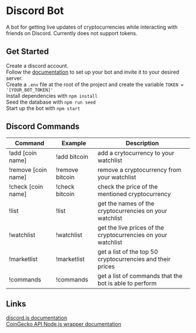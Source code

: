 # Discord Bot

A bot for getting live updates of cryptocurrencies while interacting with friends on Discord. Currently does not support tokens.

## Get Started

Create a discord account.  
Follow the [documentation](https://discordjs.guide/preparations/setting-up-a-bot-application.html#creating-your-bot) to set up your bot and invite it to your desired server.  
Create a ``` .env ``` file at the root of the project and create the variable ``` TOKEN = '[YOUR_BOT_TOKEN]' ```  
Install dependencies with ``` npm install ```  
Seed the database with ``` npm run seed ```  
Start up the bot with ``` npm start ```

## Discord Commands

Command | Example | Description
------- | ------- | -----------
!add \[coin name\] | !add bitcoin | add a crytocurrency to your watchlist
!remove \[coin name\] | !remove bitcoin | remove a cryptocurrency from your watchlist
!check \[coin name\] | !check bitcoin | check the price of the mentioned cryptocurrency
!list | !list | get the names of the cryptocurrencies on your watchlist
!watchlist | !watchlist | get the live prices of the cryptocurrencies on your watchlist
!marketlist | !marketlist | get a list of the top 50 cryptocurrencies and their prices
!commands | !commands | get a list of commands that the bot is able to perform

## Links

[discord.js documentation](https://discordjs.guide/#before-you-begin)  
[CoinGecko API Node.js wrapper documentation](https://github.com/miscavage/CoinGecko-API)